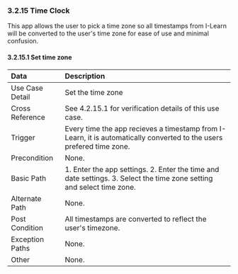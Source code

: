 ### 3.2.15 Time Clock

This app allows the user to pick a time zone so all timestamps from I-Learn will be converted to the user's time zone for ease of use and minimal confusion.

#### 3.2.15.1 Set time zone

| Data          | Description |
|:--------------| :--------------|
|Use Case Detail| Set the time zone|
|Cross Reference | See 4.2.15.1 for verification details of this use case.| 
|Trigger        | Every time the app recieves a timestamp from I-Learn, it is automatically converted to the users prefered time zone.|
|Precondition   | None. |
|Basic Path     | 1. Enter the app settings. 2. Enter the time and date settings. 3. Select the time zone setting and select time zone. |
|Alternate Path | None. |
|Post Condition | All timestamps are converted to reflect the user's timezone.|
|Exception Paths| None. |
|Other          | None. |


